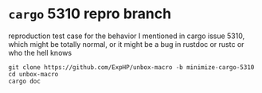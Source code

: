 `cargo` 5310 repro branch
=========================

reproduction test case for the behavior I mentioned in cargo issue 5310,
which might be totally normal, or it might be a bug in rustdoc or rustc or
who the hell knows

```
git clone https://github.com/ExpHP/unbox-macro -b minimize-cargo-5310
cd unbox-macro
cargo doc
```

